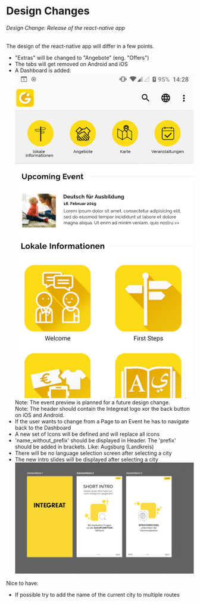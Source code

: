 # Design Changes

###### Design Change: Release of the react-native app
The design of the react-native app will differ in a few points.
* "Extras" will be changed to "Angebote" (eng. "Offers")
* The tabs will get removed on Android and iOS
* A Dashboard is added:
 ![](figures/dashboard-design.jpg)
 Note: The event preview is planned for a future design change.\
 Note: The header should contain the Integreat logo xor the back button on iOS and Android.
* If the user wants to change from a Page to an Event he has to navigate back to the Dashboard
* A new set of Icons will be defined and will replace all icons
* 'name_without_prefix' should be displayed in Header. The 'prefix' should be added in brackets. Like: Augsburg (Landkreis)
* There will be no language selection screen after selecting a city
* The new intro slides will be displayed after selecting a city
![](figures/intro-slides.png)


Nice to have:
* If possible try to add the name of the current city to multiple routes
